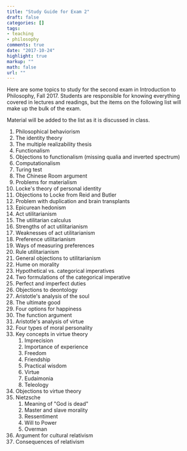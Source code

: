 ```yaml
---
title: "Study Guide for Exam 2"
draft: false
categories: []
tags:
- teaching
- philosophy
comments: true
date: "2017-10-24"
highlight: true
markup: ""
math: false
url: ""
---
```


Here are some topics to study for the second exam in Introduction to Philosophy, Fall 2017. Students are responsible for knowing everything covered in lectures and readings, but the items on the following list will make up the bulk of the exam.

Material will be added to the list as it is discussed in class.

1. Philosophical behaviorism
2. The identity theory
3. The multiple realizability thesis
4. Functionalism
5. Objections to functionalism (missing qualia and inverted spectrum)
6. Computationalism
7. Turing test
8. The Chinese Room argument
9. Problems for materialism
10. Locke's theory of personal identity
11. Objections to Locke from Reid and Butler
12. Problem with duplication and brain transplants
13. Epicurean hedonism
14. Act utilitarianism
15. The utilitarian calculus
16. Strengths of act utilitarianism
17. Weaknesses of act utilitarianism
18. Preference utilitarianism
19. Ways of measuring preferences
20. Rule utilitarianism
21. General objections to utilitarianism
22. Hume on morality
23. Hypothetical vs. categorical imperatives
24. Two formulations of the categorical imperative
25. Perfect and imperfect duties
26. Objections to deontology
27. Aristotle's analysis of the soul
28. The ultimate good
29. Four options for happiness
30. The function argument
31. Aristotle's analysis of virtue
32. Four types of moral personality
33. Key concepts in virtue theory
    1. Imprecision
    2. Importance of experience
    3. Freedom
    4. Friendship
    5. Practical wisdom
    6. Virtue
    7. Eudaimonia
    8. Teleology
34. Objections to virtue theory
35. Nietzsche
    1. Meaning of "God is dead"
    2. Master and slave morality
    3. Ressentiment
    4. Will to Power
    5. Overman
36. Argument for cultural relativism
37. Consequences of relativism
